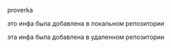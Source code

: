 proverka

это инфа была добавлена в локальном репозитории

эта инфа была добавлена в удаленном репозитории
